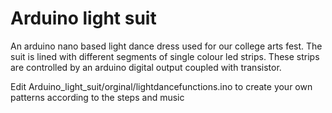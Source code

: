 # Arduino light suit

An arduino nano based light dance dress used for our college arts fest. The suit is lined with different segments of single colour led strips. These strips are controlled by an arduino digital output coupled with transistor.

Edit Arduino_light_suit/orginal/lightdancefunctions.ino to create your own patterns according to the steps and music
